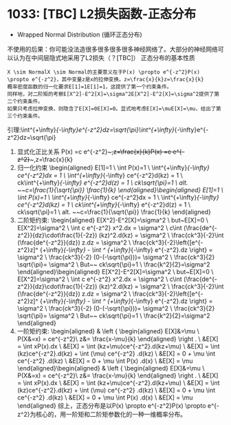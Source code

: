 
# 1033: [TBC] L2损失函数-正态分布

- Wrapped Normal Distribution (循环正态分布)


不使用的后果：你可能没法造很多很多很多很多神经网络了。大部分的神经网络可以认为在中间层隐式地采用了L2损失（？[TBC]）
正态分布的基本性质

    X \sim NormalX \sim Normal的主要意义在于P(x) \propto e^{-z^2}P(x) \propto e^{-z^2}，其中变量z是x的拉伸变换。z=\frac{x}{k}z=\frac{x}{k}
    概率密度函数的归一化要求E[1]=1E[1]=1，这提供了第一个约束条件。
    同样地，对二阶矩的考察E[X^2]-E^2[X]=\sigma^2E[X^2]-E^2[X]=\sigma^2提供了第二个约束条件。
    如果只考虑拉伸变换，则隐含了E[X]=0E[X]=0。显式地考虑E[X]=\muE[X]=\mu，给出了第三个约束条件。

引理:\int^{+\infty}_{-\infty}e^{-z^2}dz=\sqrt{\pi}\int^{+\infty}_{-\infty}e^{-z^2}dz=\sqrt{\pi}

1. 显式化正比关系
P(x) =c e^{-z^2}~~~,z=\frac{x}{k}P(x) =c e^{-z^2}~~~,z=\frac{x}{k}
2. 归一化约束
\begin{aligned} E[1]=1 \\ \int P(x)=1 \\ \int^{+\infty}_{-\infty} ce^{-z^2}dx = 1 \\ \int^{+\infty}_{-\infty} ce^{-z^2}d(kz) = 1 \\ ck\int^{+\infty}_{-\infty} e^{-z^2}d(z) = 1 \\ ck\sqrt{\pi}=1 \\ alt. ~~c=\frac{1}{\sqrt{\pi}} \frac{1}{k} \end{aligned}\begin{aligned} E[1]=1 \\ \int P(x)=1 \\ \int^{+\infty}_{-\infty} ce^{-z^2}dx = 1 \\ \int^{+\infty}_{-\infty} ce^{-z^2}d(kz) = 1 \\ ck\int^{+\infty}_{-\infty} e^{-z^2}d(z) = 1 \\ ck\sqrt{\pi}=1 \\ alt. ~~c=\frac{1}{\sqrt{\pi}} \frac{1}{k} \end{aligned}
3. 二阶矩约束:
\begin{aligned} E[X^2]-E^2[X]=\sigma^2 \\ but~E[X]=0 \\ E[X^2]=\sigma^2 \\ \int c e^{-z^2} x^2.dx = \sigma^2 \\ c\int (\frac{de^{-z^2}}{dz}\cdot\frac{1}{-2z}) (kz)^2.d(kz) = \sigma^2 \\ \frac{ck^3}{-2}\int (\frac{de^{-z^2}}{dz}) z.dz = \sigma^2 \\ \frac{ck^3}{-2}\left\{[e^{-z^2}z]^ {+\infty}_{-\infty} - \int ^ {+\infty}_{-\infty} e^{-z^2}.dz \right\} = \sigma^2 \\ \frac{ck^3}{-2} (0-(-\sqrt{\pi}))= \sigma^2 \\ \frac{ck^3}{2} \sqrt{\pi}= \sigma^2 \\ But~~ ck\sqrt{\pi}=1 \\ \frac{k^2}{2}=\sigma^2 \end{aligned}\begin{aligned} E[X^2]-E^2[X]=\sigma^2 \\ but~E[X]=0 \\ E[X^2]=\sigma^2 \\ \int c e^{-z^2} x^2.dx = \sigma^2 \\ c\int (\frac{de^{-z^2}}{dz}\cdot\frac{1}{-2z}) (kz)^2.d(kz) = \sigma^2 \\ \frac{ck^3}{-2}\int (\frac{de^{-z^2}}{dz}) z.dz = \sigma^2 \\ \frac{ck^3}{-2}\left\{[e^{-z^2}z]^ {+\infty}_{-\infty} - \int ^ {+\infty}_{-\infty} e^{-z^2}.dz \right\} = \sigma^2 \\ \frac{ck^3}{-2} (0-(-\sqrt{\pi}))= \sigma^2 \\ \frac{ck^3}{2} \sqrt{\pi}= \sigma^2 \\ But~~ ck\sqrt{\pi}=1 \\ \frac{k^2}{2}=\sigma^2 \end{aligned}
4. 一阶矩约束:
\begin{aligned} & \left \{ \begin{aligned} E[X]&=\mu \\ P(X&=x) = ce^{-z^2}\\ z&= \frac{x-\mu}{k} \end{aligned} \right . \\ &E[X] = \int xP(x).dx \\ &E[X] = \int (kz+\mu)ce^{-z^2}.d(kz+\mu) \\ &E[X] = \int (kz)ce^{-z^2}.d(kz) + \int (\mu) ce^{-z^2} .d(kz) \\ &E[X] = 0 + \mu \int ce^{-z^2} .d(kz) \\ &E[X] = 0 + \mu \int P(x) .d(x) \\ &E[X] = \mu \end{aligned}\begin{aligned} & \left \{ \begin{aligned} E[X]&=\mu \\ P(X&=x) = ce^{-z^2}\\ z&= \frac{x-\mu}{k} \end{aligned} \right . \\ &E[X] = \int xP(x).dx \\ &E[X] = \int (kz+\mu)ce^{-z^2}.d(kz+\mu) \\ &E[X] = \int (kz)ce^{-z^2}.d(kz) + \int (\mu) ce^{-z^2} .d(kz) \\ &E[X] = 0 + \mu \int ce^{-z^2} .d(kz) \\ &E[X] = 0 + \mu \int P(x) .d(x) \\ &E[X] = \mu \end{aligned}
综上，正态分布是以P(x) \propto e^{-z^2}P(x) \propto e^{-z^2}为核心的，用一阶矩和二阶矩参数化的一种一维概率分布。


